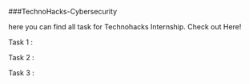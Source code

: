 ###TechnoHacks-Cybersecurity

here you can find all task for Technohacks Internship. Check out Here!

Task 1 :

Task 2 :

Task 3 :
